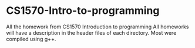 # CS1570-Intro-to-programming
All the homework from CS1570 Introduction to programming
All homeworks will have a description in the header files of each directory. 
Most were compiled using g++. 
